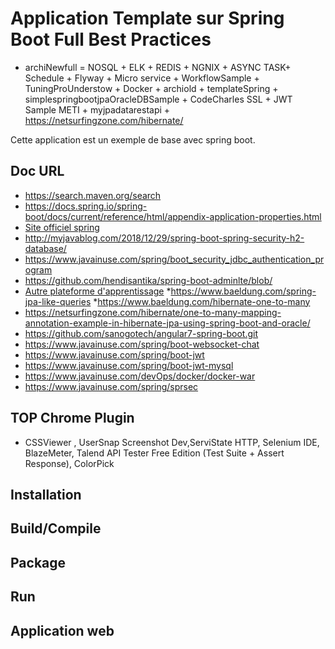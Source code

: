# Application Template sur Spring Boot Full Best Practices

  * archiNewfull  = NOSQL + ELK + REDIS + NGNIX + ASYNC TASK+ Schedule + Flyway + Micro service + WorkflowSample + TuningProUnderstow + Docker + archiold + templateSpring +  simplespringbootjpaOracleDBSample + CodeCharles SSL + JWT Sample METI + myjpadatarestapi + https://netsurfingzone.com/hibernate/

Cette application est un exemple de base avec spring boot.

## Doc URL

  * https://search.maven.org/search
  * https://docs.spring.io/spring-boot/docs/current/reference/html/appendix-application-properties.html
  * [Site officiel spring](https://spring.io/guides)
  * http://myjavablog.com/2018/12/29/spring-boot-spring-security-h2-database/
  * https://www.javainuse.com/spring/boot_security_jdbc_authentication_program
  * https://github.com/hendisantika/spring-boot-adminlte/blob/
  * [Autre plateforme d'apprentissage](https://baeldung.com)
  *https://www.baeldung.com/spring-jpa-like-queries
  *https://www.baeldung.com/hibernate-one-to-many
  * https://netsurfingzone.com/hibernate/one-to-many-mapping-annotation-example-in-hibernate-jpa-using-spring-boot-and-oracle/
  * https://github.com/sanogotech/angular7-spring-boot.git
  * https://www.javainuse.com/spring/boot-websocket-chat
  * https://www.javainuse.com/spring/boot-jwt
  * https://www.javainuse.com/spring/boot-jwt-mysql
  * https://www.javainuse.com/devOps/docker/docker-war
  * https://www.javainuse.com/spring/sprsec
  
##  TOP  Chrome Plugin
 - CSSViewer ,  UserSnap  Screenshot Dev,ServiState HTTP, Selenium IDE, BlazeMeter, Talend API Tester Free Edition (Test Suite + Assert Response), ColorPick

  
## Installation 

## Build/Compile

## Package

## Run

## Application web
